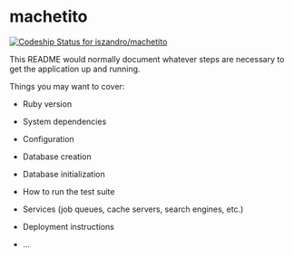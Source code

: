 # machetito

[![Codeship Status for iszandro/machetito](https://app.codeship.com/projects/d55f3fe0-9a1e-0137-e017-76660cd27cc4/status?branch=master)](https://app.codeship.com/projects/358149)

This README would normally document whatever steps are necessary to get the
application up and running.

Things you may want to cover:

* Ruby version

* System dependencies

* Configuration

* Database creation

* Database initialization

* How to run the test suite

* Services (job queues, cache servers, search engines, etc.)

* Deployment instructions

* ...
